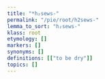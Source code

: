 ```yaml
---
title: "*h₂sews-"
permalink: "/pie/root/h2sews-"
lemma_to_sort: "h₂sews-"
klass: root
etymology: []
markers: []
synonyms: []
definitions: [["to be dry"]]
topics: []
---
```

